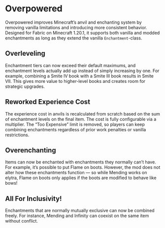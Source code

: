 # Overpowered
Overpowered improves Minecraft’s anvil and enchanting system by removing vanilla limitations and introducing more consistent behavior. Designed for Fabric on Minecraft 1.20.1, it supports both vanilla and modded enchantments as long as they extend the vanilla `Enchantment`-class.

## Overleveling
Enchantment tiers can now exceed their default maximums, and enchantment levels actually add up instead of simply increasing by one. For example, combining a Smite IV book with a Smite III book results in Smite VII. This gives more value to higher-level books and creates room for strategic upgrades.

## Reworked Experience Cost
The experience cost in anvils is recalculated from scratch based on the sum of enchantment levels on the final item. The cost is fully configurable via a multiplier. The “Too Expensive” limit is removed, so players can keep combining enchantments regardless of prior work penalties or vanilla restrictions.

## Overenchanting
Items can now be enchanted with enchantments they normally can’t have. For example, it’s possible to put Flame on boots. However, the mod does not alter how these enchantments function — so while Mending works on elytra, Flame on boots only applies if the boots are modified to behave like bows!

## All For Inclusivity!
Enchantments that are normally mutually exclusive can now be combined freely. For instance, Mending and Infinity can coexist on the same item without conflict.
